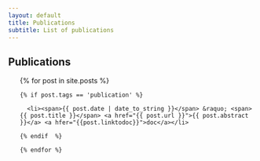 ```yaml
---
layout: default
title: Publications 
subtitle: List of publications
---
```


<div id="post">
  <h2>Publications</h2>
  <ul class="posts">
    {% for post in site.posts %}

    {% if post.tags == 'publication' %}

      <li><span>{{ post.date | date_to_string }}</span> &raquo; <span>{{ post.title }}</span> <a href="{{ post.url }}">{{ post.abstract }}</a> <a hfer="{{post.linktodoc}}">doc</a></li>
    
    {% endif  %}

    {% endfor %}
  </ul>
</div>

